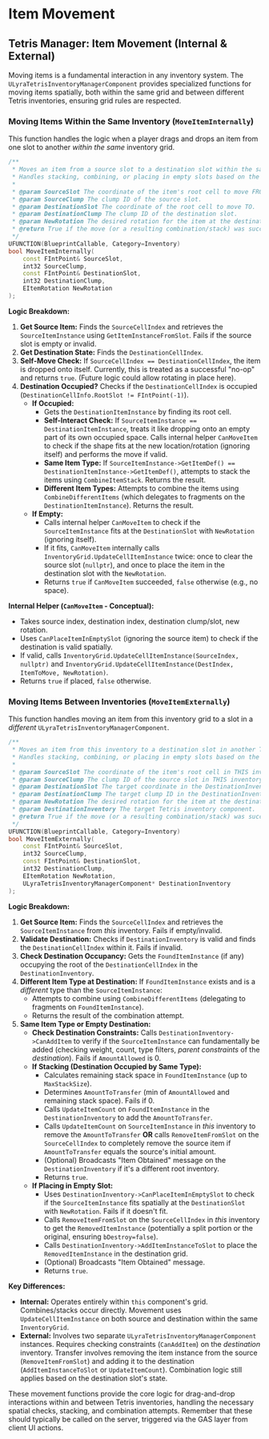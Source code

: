 # Item Movement

## Tetris Manager: Item Movement (Internal & External)

Moving items is a fundamental interaction in any inventory system. The `ULyraTetrisInventoryManagerComponent` provides specialized functions for moving items spatially, both within the same grid and between different Tetris inventories, ensuring grid rules are respected.

### Moving Items Within the Same Inventory (`MoveItemInternally`)

This function handles the logic when a player drags and drops an item from one slot to another _within the same_ inventory grid.

```cpp
/**
 * Moves an item from a source slot to a destination slot within the same inventory grid.
 * Handles stacking, combining, or placing in empty slots based on the destination.
 *
 * @param SourceSlot The coordinate of the item's root cell to move FROM.
 * @param SourceClump The clump ID of the source slot.
 * @param DestinationSlot The coordinate of the root cell to move TO.
 * @param DestinationClump The clump ID of the destination slot.
 * @param NewRotation The desired rotation for the item at the destination.
 * @return True if the move (or a resulting combination/stack) was successful, false otherwise.
 */
UFUNCTION(BlueprintCallable, Category=Inventory)
bool MoveItemInternally(
    const FIntPoint& SourceSlot,
    int32 SourceClump,
    const FIntPoint& DestinationSlot,
    int32 DestinationClump,
    EItemRotation NewRotation
);
```

**Logic Breakdown:**

1. **Get Source Item:** Finds the `SourceCellIndex` and retrieves the `SourceItemInstance` using `GetItemInstanceFromSlot`. Fails if the source slot is empty or invalid.
2. **Get Destination State:** Finds the `DestinationCellIndex`.
3. **Self-Move Check:** If `SourceCellIndex == DestinationCellIndex`, the item is dropped onto itself. Currently, this is treated as a successful "no-op" and returns `true`. (Future logic could allow rotating in place here).
4. **Destination Occupied?** Checks if the `DestinationCellIndex` is occupied (`DestinationCellInfo.RootSlot != FIntPoint(-1)`).
   * **If Occupied:**
     * Gets the `DestinationItemInstance` by finding its root cell.
     * **Self-Interact Check:** If `SourceItemInstance == DestinationItemInstance`, treats it like dropping onto an empty part of its own occupied space. Calls internal helper `CanMoveItem` to check if the shape fits at the new location/rotation (ignoring itself) and performs the move if valid.
     * **Same Item Type:** If `SourceItemInstance->GetItemDef() == DestinationItemInstance->GetItemDef()`, attempts to stack the items using `CombineItemStack`. Returns the result.
     * **Different Item Types:** Attempts to combine the items using `CombineDifferentItems` (which delegates to fragments on the `DestinationItemInstance`). Returns the result.
   * **If Empty:**
     * Calls internal helper `CanMoveItem` to check if the `SourceItemInstance` fits at the `DestinationSlot` with `NewRotation` (ignoring itself).
     * If it fits, `CanMoveItem` internally calls `InventoryGrid.UpdateCellItemInstance` twice: once to clear the source slot (`nullptr`), and once to place the item in the destination slot with the `NewRotation`.
     * Returns `true` if `CanMoveItem` succeeded, `false` otherwise (e.g., no space).

**Internal Helper (`CanMoveItem` - Conceptual):**

* Takes source index, destination index, destination clump/slot, new rotation.
* Uses `CanPlaceItemInEmptySlot` (ignoring the source item) to check if the destination is valid spatially.
* If valid, calls `InventoryGrid.UpdateCellItemInstance(SourceIndex, nullptr)` and `InventoryGrid.UpdateCellItemInstance(DestIndex, ItemToMove, NewRotation)`.
* Returns `true` if placed, `false` otherwise.

### Moving Items Between Inventories (`MoveItemExternally`)

This function handles moving an item from this inventory grid to a slot in a _different_ `ULyraTetrisInventoryManagerComponent`.

```cpp
/**
 * Moves an item from this inventory to a destination slot in another Tetris inventory.
 * Handles stacking, combining, or placing in empty slots based on the destination.
 *
 * @param SourceSlot The coordinate of the item's root cell in THIS inventory.
 * @param SourceClump The clump ID of the source slot in THIS inventory.
 * @param DestinationSlot The target coordinate in the DestinationInventory.
 * @param DestinationClump The target clump ID in the DestinationInventory.
 * @param NewRotation The desired rotation for the item at the destination.
 * @param DestinationInventory The target Tetris inventory component.
 * @return True if the move (or a resulting combination/stack) was successful, false otherwise.
 */
UFUNCTION(BlueprintCallable, Category=Inventory)
bool MoveItemExternally(
    const FIntPoint& SourceSlot,
    int32 SourceClump,
    const FIntPoint& DestinationSlot,
    int32 DestinationClump,
    EItemRotation NewRotation,
    ULyraTetrisInventoryManagerComponent* DestinationInventory
);
```

**Logic Breakdown:**

1. **Get Source Item:** Finds the `SourceCellIndex` and retrieves the `SourceItemInstance` from _this_ inventory. Fails if empty/invalid.
2. **Validate Destination:** Checks if `DestinationInventory` is valid and finds the `DestinationCellIndex` within it. Fails if invalid.
3. **Check Destination Occupancy:** Gets the `FoundItemInstance` (if any) occupying the root of the `DestinationCellIndex` in the `DestinationInventory`.
4. **Different Item Type at Destination:** If `FoundItemInstance` exists and is a _different_ type than the `SourceItemInstance`:
   * Attempts to combine using `CombineDifferentItems` (delegating to fragments on `FoundItemInstance`).
   * Returns the result of the combination attempt.
5. **Same Item Type or Empty Destination:**
   * **Check Destination Constraints:** Calls `DestinationInventory->CanAddItem` to verify if the `SourceItemInstance` can fundamentally be added (checking weight, count, type filters, _parent constraints_ of the _destination_). Fails if `AmountAllowed` is 0.
   * **If Stacking (Destination Occupied by Same Type):**
     * Calculates remaining stack space in `FoundItemInstance` (up to `MaxStackSize`).
     * Determines `AmountToTransfer` (min of `AmountAllowed` and remaining stack space). Fails if 0.
     * Calls `UpdateItemCount` on `FoundItemInstance` in the `DestinationInventory` to add the `AmountToTransfer`.
     * Calls `UpdateItemCount` on `SourceItemInstance` in _this_ inventory to remove the `AmountToTransfer` **OR** calls `RemoveItemFromSlot` on the `SourceCellIndex` to completely remove the source item if `AmountToTransfer` equals the source's initial amount.
     * (Optional) Broadcasts "Item Obtained" message on the `DestinationInventory` if it's a different root inventory.
     * Returns `true`.
   * **If Placing in Empty Slot:**
     * Uses `DestinationInventory->CanPlaceItemInEmptySlot` to check if the `SourceItemInstance` fits spatially at the `DestinationSlot` with `NewRotation`. Fails if it doesn't fit.
     * Calls `RemoveItemFromSlot` on the `SourceCellIndex` in _this_ inventory to get the `RemovedItemInstance` (potentially a split portion or the original, ensuring `bDestroy=false`).
     * Calls `DestinationInventory->AddItemInstanceToSlot` to place the `RemovedItemInstance` in the destination grid.
     * (Optional) Broadcasts "Item Obtained" message.
     * Returns `true`.

**Key Differences:**

* **Internal:** Operates entirely within `this` component's grid. Combines/stacks occur directly. Movement uses `UpdateCellItemInstance` on both source and destination within the same `InventoryGrid`.
* **External:** Involves two separate `ULyraTetrisInventoryManagerComponent` instances. Requires checking constraints (`CanAddItem`) on the _destination_ inventory. Transfer involves removing the item instance from the source (`RemoveItemFromSlot`) and adding it to the destination (`AddItemInstanceToSlot` or `UpdateItemCount`). Combination logic still applies based on the destination slot's state.

These movement functions provide the core logic for drag-and-drop interactions within and between Tetris inventories, handling the necessary spatial checks, stacking, and combination attempts. Remember that these should typically be called on the server, triggered via the GAS layer from client UI actions.
